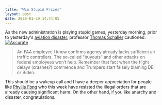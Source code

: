 ```yaml
---
title: "Win Stupid Prizes"
layout: post
date: 2025-01-30 14:44:05
---
```

As the new administration is playing stupid games, yesterday morning, prior to yesterday's [aviation disaster](https://en.wikipedia.org/wiki/2025_Potomac_River_mid-air_collision), professor [Thomas Schaller](https://en.wikipedia.org/wiki/Thomas_Schaller) cautioned:
[![Accurate](https://coffeebucks.s3.us-east-1.amazonaws.com/blame_it_on_dei.png)](https://x.com/schaller67/status/1884588931129184468)

> An FAA employee I know confirms agency already lacks sufficient air traffic controllers. The so-called “buyouts” and other attacks on federal employees won’t help.  Remember that fact when the flight delays (crashes?) commence and Trumpers start falsely blaming DEI or Biden.

This should be a wakeup call and I have a deeper appreciation for people like [Phyllis Fong](https://en.wikipedia.org/wiki/Phyllis_Fong) who this week have resisted the illegal orders that are already causing significant harm.  On the other hand, if you like anarchy and disaster, congratulations.
